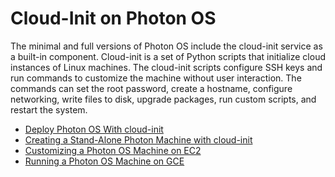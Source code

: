 # Cloud-Init on Photon OS

The minimal and full versions of Photon OS include the cloud-init service as a built-in component. Cloud-init is a set of Python scripts that initialize cloud instances of Linux machines. The cloud-init scripts configure SSH keys and run commands to customize the machine without user interaction. The commands can set the root password, create a hostname, configure networking, write files to disk, upgrade packages, run custom scripts, and restart the system. 

- [Deploy Photon OS With cloud-init](deploy_photon_with_cloud-init.md)
- [Creating a Stand-Alone Photon Machine with cloud-init](creating-a-stand-alone-photon-machine-with-cloud-init.md)
- [Customizing a Photon OS Machine on EC2](customizing-a-photon-os-machine-on-ec2.md)
- [Running a Photon OS Machine on GCE](running-a-photon-os-machine-on-gce.md)